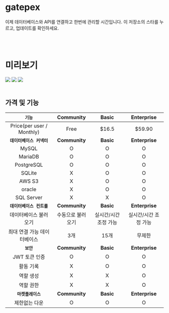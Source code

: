 # gatepex
이제 데이터베이스와 API를 연결하고 한번에 관리할 시간입니다.
이 저장소의 스타를 누르고, 업데이트를 확인하세요.

<br>
<br>

# 미리보기

<img src="https://cdn.discordapp.com/attachments/980765436973035550/1182964776784105602/2023-12-09_5.37.32.png?ex=65869ccd&is=657427cd&hm=178d47e00eafc54e9240385919cfc2c0a6037d9fa78987b473283812a4d6c4df&">
<img src="https://cdn.discordapp.com/attachments/980765436973035550/1182964776247230545/2023-12-09_5.39.20.png?ex=65869ccd&is=657427cd&hm=62b529c626c60b4101384b308830033cbf0d3f44298a256e54c1cdd21d1ce677&">
<img src="https://cdn.discordapp.com/attachments/980765436973035550/1182964775802646598/2023-12-09_5.39.27.png?ex=65869ccc&is=657427cc&hm=f6c7608ae654693f98ca150e577d565911512639b6652e6d94c8c91ee0f69ab7&">

<br>
<br>

## 가격 및 기능

|`기능`|Community|Basic|Enterprise|
| :---: | :---: | :---: | :---: |
|Price(per user / Monthly)|Free|$16.5|$59.90|
|**`데이터베이스 커넥터`**|**Community**|**Basic**|**Enterprise**|
|MySQL|O|O|O|
|MariaDB|O|O|O|
|PostgreSQL|O|O|O|
|SQLite|X|O|O|
|AWS S3|X|O|O|
|oracle|X|O|O|
|SQL Server|X|X|O|
|**`데이터베이스 컨트롤`**|**Community**|**Basic**|**Enterprise**|
|데이터베이스 불러오기|수동으로 불러오기|실시간/시간 조정 가능|실시간/시간 조정 가능|
|최대 연결 가능 데이터베이스|3개|15개|무제한|
|**`보안`**|**Community**|**Basic**|**Enterprise**|
|JWT 토큰 인증|O|O|O|
|활동 기록|X|O|O|
|역할 생성|X|X|O|
|역할 권한|X|X|O|
|**`마켓플레이스`**|**Community**|**Basic**|**Enterprise**|
|제한없는 다운|O|O|O|
